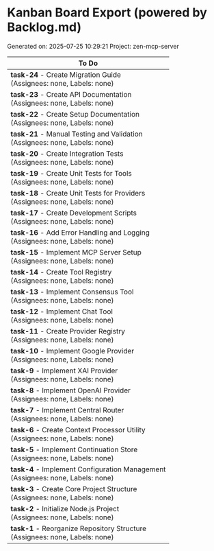 # Kanban Board Export (powered by Backlog.md)
Generated on: 2025-07-25 10:29:21
Project: zen-mcp-server

| To Do |
| --- |
| **task-24** - Create Migration Guide<br>(Assignees: none, Labels: none) |
| **task-23** - Create API Documentation<br>(Assignees: none, Labels: none) |
| **task-22** - Create Setup Documentation<br>(Assignees: none, Labels: none) |
| **task-21** - Manual Testing and Validation<br>(Assignees: none, Labels: none) |
| **task-20** - Create Integration Tests<br>(Assignees: none, Labels: none) |
| **task-19** - Create Unit Tests for Tools<br>(Assignees: none, Labels: none) |
| **task-18** - Create Unit Tests for Providers<br>(Assignees: none, Labels: none) |
| **task-17** - Create Development Scripts<br>(Assignees: none, Labels: none) |
| **task-16** - Add Error Handling and Logging<br>(Assignees: none, Labels: none) |
| **task-15** - Implement MCP Server Setup<br>(Assignees: none, Labels: none) |
| **task-14** - Create Tool Registry<br>(Assignees: none, Labels: none) |
| **task-13** - Implement Consensus Tool<br>(Assignees: none, Labels: none) |
| **task-12** - Implement Chat Tool<br>(Assignees: none, Labels: none) |
| **task-11** - Create Provider Registry<br>(Assignees: none, Labels: none) |
| **task-10** - Implement Google Provider<br>(Assignees: none, Labels: none) |
| **task-9** - Implement XAI Provider<br>(Assignees: none, Labels: none) |
| **task-8** - Implement OpenAI Provider<br>(Assignees: none, Labels: none) |
| **task-7** - Implement Central Router<br>(Assignees: none, Labels: none) |
| **task-6** - Create Context Processor Utility<br>(Assignees: none, Labels: none) |
| **task-5** - Implement Continuation Store<br>(Assignees: none, Labels: none) |
| **task-4** - Implement Configuration Management<br>(Assignees: none, Labels: none) |
| **task-3** - Create Core Project Structure<br>(Assignees: none, Labels: none) |
| **task-2** - Initialize Node.js Project<br>(Assignees: none, Labels: none) |
| **task-1** - Reorganize Repository Structure<br>(Assignees: none, Labels: none) |
